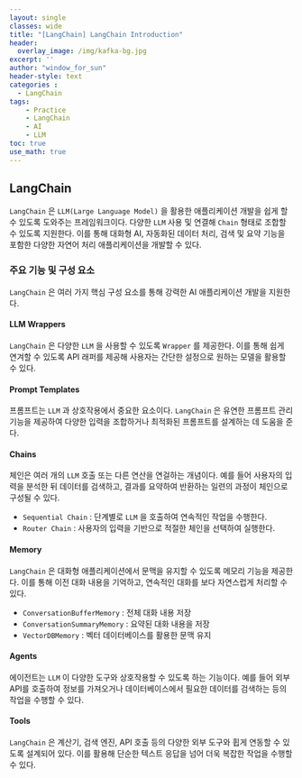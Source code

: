 ```yaml
--- 
layout: single
classes: wide
title: "[LangChain] LangChain Introduction"
header:
  overlay_image: /img/kafka-bg.jpg
excerpt: ''
author: "window_for_sun"
header-style: text
categories :
  - LangChain
tags:
    - Practice
    - LangChain
    - AI
    - LLM
toc: true
use_math: true
---  
```


## LangChain
`LangChain` 은 `LLM(Large Language Model)` 을 활용한 애플리케이션 개발을 쉽게 할 수 있도록 도와주는 프레임워크이다. 
다양한 `LLM` 사용 및 연결해 `Chain` 형태로 조합할 수 있도록 지원한다. 
이를 통해 대화형 AI, 자동화된 데이터 처리, 검색 및 요약 기능을 포함한 다양한 자연어 처리 애플리케이션을 개발할 수 있다.  

### 주요 기능 및 구성 요소
`LangChain` 은 여러 가지 핵심 구성 요소를 통해 강력한 AI 애플리케이션 개발을 지원한다.  

#### LLM Wrappers
`LangChain` 은 다양한 `LLM` 을 사용할 수 있도록 `Wrapper` 를 제공한다. 
이를 통해 쉽게 연겨할 수 있도록 API 래퍼를 제공해 사용자는 간단한 설정으로 원하는 모델을 활용할 수 있다.  

#### Prompt Templates
프롬프트는 `LLM` 과 상호작용에서 중요한 요소이다. 
`LangChain` 은 유연한 프롬프트 관리 기능을 제공하여 다양한 입력을 조합하거나 최적화된 프롬프트를 설계하는 데 도움을 준다.  


#### Chains
체인은 여러 개의 `LLM` 호출 또는 다른 연산을 연걸하는 개념이다. 
예를 들어 사용자의 입력을 분석한 뒤 데이터를 검색하고, 결과를 요약하여 반환하는 일련의 과정이 체인으로 구성될 수 있다.  

- `Sequential Chain` : 단계별로 `LLM` 을 호출하여 연속적인 작업을 수행한다. 
- `Router Chain` : 사용자의 입력을 기반으로 적절한 체인을 선택하여 실행한다. 

#### Memory
`LangChain` 은 대화형 애플리케이션에서 문맥을 유지할 수 있도록 메모리 기능을 제공한다. 
이를 통해 이전 대화 내용을 기억하고, 연속적인 대화를 보다 자연스럽게 처리할 수 있다.  

- `ConversationBufferMemory` : 전체 대화 내용 저장
- `ConversationSummaryMemory` : 요약된 대화 내용을 저장
- `VectorDBMemory` : 벡터 데이터베이스를 활용한 문맥 유지

#### Agents
에이전트는 `LLM` 이 다양한 도구와 상호작용할 수 있도록 하는 기능이다. 
예를 들어 외부 API를 호출하여 정보를 가져오거나 데이터베이스에서 필요한 데이터를 검색하는 등의 작업을 수행할 수 있다.  

#### Tools
`LangChain` 은 계산기, 검색 엔진, API 호출 등의 다양한 외부 도구와 휩게 연동할 수 있도록 설계되어 있다. 
이를 활용해 단순한 텍스트 응답을 넘어 더욱 복잡한 작업을 수행할 수 있다.  
